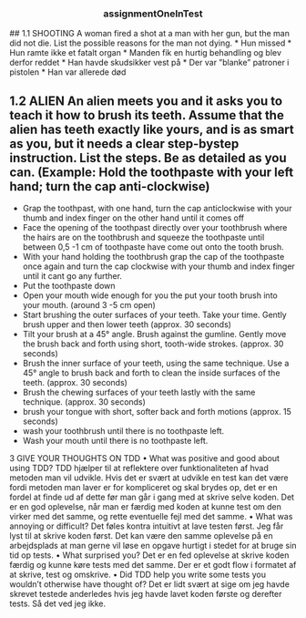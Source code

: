 <h3 align="center">assignmentOneInTest</h3>
## 1.1	SHOOTING A woman fired a shot at a man with her gun, but the man did not die. List the possible reasons for the man not dying.
*	Hun missed
*	Hun ramte ikke et fatalt organ
*	Manden fik en hurtig behandling og blev derfor reddet
*	Han havde skudsikker vest på
*	Der var ”blanke” patroner i pistolen
*	Han var allerede død


## 1.2	ALIEN An alien meets you and it asks you to teach it how to brush its teeth. Assume that the alien has teeth exactly like yours, and is as smart as you, but it needs a clear step-bystep instruction. List the steps. Be as detailed as you can. (Example: Hold the toothpaste with your left hand; turn the cap anti-clockwise)
*	Grap the toothpast, with one hand, turn the cap anticlockwise with your thumb and index finger on the other hand until it comes off
*	Face the opening of the toothpast directly over your toothbrush where the hairs are on the  toothbrush and squeeze the toothpaste until between 0,5 -1 cm of toothpaste have come out onto the tooth brush.
*	With your hand holding the toothbrush grap the cap of the toothpaste once again and turn the cap clockwise with your thumb and index finger until it cant go any further.
*	Put the toothpaste down
*	Open your mouth wide enough for you the put your tooth brush into your mouth. (around 3 -5 cm open)
*	Start brushing the outer surfaces of your teeth. Take your time. Gently brush upper and then lower teeth (approx. 30 seconds)
*	Tilt your brush at a 45° angle. Brush against the gumline. Gently move the brush back and forth using short, tooth-wide strokes. (approx. 30 seconds)
*	Brush the inner surface of your teeth, using the same technique. Use a 45° angle to brush back and forth to clean the inside surfaces of the teeth. (approx. 30 seconds)
*	Brush the chewing surfaces of your teeth lastly with the same technique.  (approx. 30 seconds)
*	brush your tongue with short, softer back and forth motions (approx. 15 seconds)
*	wash your toothbrush until there is no toothpaste left.
*	Wash your mouth until there is no toothpaste left. 









3 GIVE YOUR THOUGHTS ON TDD
• What was positive and good about using TDD?
	TDD hjælper til at reflektere over funktionaliteten af hvad metoden man vil udvikle. Hvis det er svært at udvikle en test kan det være fordi metoden man laver er for kompliceret og skal brydes op, det er en fordel at finde ud af dette før man går i gang med at skrive selve koden.
Det er en god oplevelse, når man er færdig med koden at kunne test om den virker med det samme, og rette eventuelle fejl med det samme.
• What was annoying or difficult?
	Det føles kontra intuitivt at lave testen først. Jeg får lyst til at skrive koden først. Det kan være den samme oplevelse på en arbejdsplads at man gerne vil løse en opgave hurtigt i stedet for at bruge sin tid op tests.
• What surprised you?
	Det er en fed oplevelse at skrive koden færdig og kunne køre tests med det samme. Der er et godt flow i formatet af at skrive, test og omskrive.
• Did TDD help you write some tests you wouldn’t otherwise have thought of? 
Det er lidt svært at sige om jeg havde skrevet testede anderledes hvis jeg havde lavet koden første og derefter tests. Så det ved jeg ikke.
